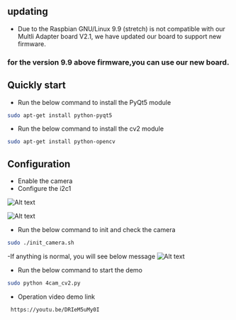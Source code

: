 ## updating
- Due to the Raspbian GNU/Linux 9.9 (stretch) is not compatible with our Multli Adapter board V2.1, we have updated our board to    support     new firmware.
### for the version 9.9 above firmware,you can use our new board.



## Quickly start
  - Run the below command to install the PyQt5 module
  ```Bash
  sudo apt-get install python-pyqt5
  ```
  - Run the below command to install the cv2 module
  ```Bash
  sudo apt-get install python-opencv
  ```

## Configuration
- Enable the camera 
- Configure the i2c1 

![Alt text](https://github.com/ArduCAM/RaspberryPi/blob/master/data/cfg_i2c1_1.png)

![Alt text](https://github.com/ArduCAM/RaspberryPi/blob/master/data/cfg_i2c1_2.png)

- Run the below command to init and check the camera
```Bash
sudo ./init_camera.sh
```
-If anything is normal, you will see below message
![Alt text](https://github.com/ArduCAM/RaspberryPi/blob/master/data/check_msg.png)

- Run the below command to start the demo
```Bash
sudo python 4cam_cv2.py
```
- Operation video demo link
```bash
 https://youtu.be/DRIeM5uMy0I
```

